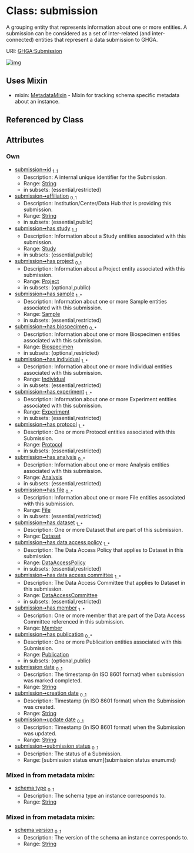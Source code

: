 
# Class: submission


A grouping entity that represents information about one or more entities. A submission can be considered as a set of inter-related (and inter-connected) entities that represent a data submission to GHGA.

URI: [GHGA:Submission](https://w3id.org/GHGA/Submission)


[![img](https://yuml.me/diagram/nofunky;dir:TB/class/[Publication]<has%20publication%200..*-++[Submission&#124;id:string;affiliation:string%20%3F;submission_date:string%20%3F;creation_date:string%20%3F;update_date:string%20%3F;submission_status:submission_status_enum%20%3F;schema_type:string%20%3F;schema_version:string%20%3F],[Member]<has%20member%201..*-++[Submission],[DataAccessCommittee]<has%20data%20access%20committee%201..*-++[Submission],[DataAccessPolicy]<has%20data%20access%20policy%201..*-++[Submission],[Dataset]<has%20dataset%201..*-++[Submission],[File]<has%20file%200..*-++[Submission],[Analysis]<has%20analysis%200..*-++[Submission],[Protocol]<has%20protocol%201..*-++[Submission],[Experiment]<has%20experiment%201..*-++[Submission],[Individual]<has%20individual%201..*-++[Submission],[Biospecimen]<has%20biospecimen%200..*-++[Submission],[Sample]<has%20sample%201..*-++[Submission],[Project]<has%20project%200..1-++[Submission],[Study]<has%20study%201..1-++[Submission],[Submission]uses%20-.->[MetadataMixin],[Study],[Sample],[Publication],[Protocol],[Project],[MetadataMixin],[Member],[Individual],[File],[Experiment],[Dataset],[DataAccessPolicy],[DataAccessCommittee],[Biospecimen],[Analysis])](https://yuml.me/diagram/nofunky;dir:TB/class/[Publication]<has%20publication%200..*-++[Submission&#124;id:string;affiliation:string%20%3F;submission_date:string%20%3F;creation_date:string%20%3F;update_date:string%20%3F;submission_status:submission_status_enum%20%3F;schema_type:string%20%3F;schema_version:string%20%3F],[Member]<has%20member%201..*-++[Submission],[DataAccessCommittee]<has%20data%20access%20committee%201..*-++[Submission],[DataAccessPolicy]<has%20data%20access%20policy%201..*-++[Submission],[Dataset]<has%20dataset%201..*-++[Submission],[File]<has%20file%200..*-++[Submission],[Analysis]<has%20analysis%200..*-++[Submission],[Protocol]<has%20protocol%201..*-++[Submission],[Experiment]<has%20experiment%201..*-++[Submission],[Individual]<has%20individual%201..*-++[Submission],[Biospecimen]<has%20biospecimen%200..*-++[Submission],[Sample]<has%20sample%201..*-++[Submission],[Project]<has%20project%200..1-++[Submission],[Study]<has%20study%201..1-++[Submission],[Submission]uses%20-.->[MetadataMixin],[Study],[Sample],[Publication],[Protocol],[Project],[MetadataMixin],[Member],[Individual],[File],[Experiment],[Dataset],[DataAccessPolicy],[DataAccessCommittee],[Biospecimen],[Analysis])

## Uses Mixin

 *  mixin: [MetadataMixin](MetadataMixin.md) - Mixin for tracking schema specific metadata about an instance.

## Referenced by Class


## Attributes


### Own

 * [submission➞id](submission_id.md)  <sub>1..1</sub>
     * Description: A internal unique identifier for the Submission.
     * Range: [String](types/String.md)
     * in subsets: (essential,restricted)
 * [submission➞affiliation](submission_affiliation.md)  <sub>0..1</sub>
     * Description: Institution/Center/Data Hub that is providing this submission.
     * Range: [String](types/String.md)
     * in subsets: (essential,public)
 * [submission➞has study](submission_has_study.md)  <sub>1..1</sub>
     * Description: Information about a Study entities associated with this submission.
     * Range: [Study](Study.md)
     * in subsets: (essential,public)
 * [submission➞has project](submission_has_project.md)  <sub>0..1</sub>
     * Description: Information about a Project entity associated with this submission.
     * Range: [Project](Project.md)
     * in subsets: (optional,public)
 * [submission➞has sample](submission_has_sample.md)  <sub>1..\*</sub>
     * Description: Information about one or more Sample entities associated with this submission.
     * Range: [Sample](Sample.md)
     * in subsets: (essential,restricted)
 * [submission➞has biospecimen](submission_has_biospecimen.md)  <sub>0..\*</sub>
     * Description: Information about one or more Biospecimen entities associated with this submission.
     * Range: [Biospecimen](Biospecimen.md)
     * in subsets: (optional,restricted)
 * [submission➞has individual](submission_has_individual.md)  <sub>1..\*</sub>
     * Description: Information about one or more Individual entities associated with this submission.
     * Range: [Individual](Individual.md)
     * in subsets: (essential,restricted)
 * [submission➞has experiment](submission_has_experiment.md)  <sub>1..\*</sub>
     * Description: Information about one or more Experiment entities associated with this submission.
     * Range: [Experiment](Experiment.md)
     * in subsets: (essential,restricted)
 * [submission➞has protocol](submission_has_protocol.md)  <sub>1..\*</sub>
     * Description: One or more Protocol entities associated with this Submission.
     * Range: [Protocol](Protocol.md)
     * in subsets: (essential,restricted)
 * [submission➞has analysis](submission_has_analysis.md)  <sub>0..\*</sub>
     * Description: Information about one or more Analysis entities associated with this submission.
     * Range: [Analysis](Analysis.md)
     * in subsets: (essential,restricted)
 * [submission➞has file](submission_has_file.md)  <sub>0..\*</sub>
     * Description: Information about one or more File entities associated with this submission.
     * Range: [File](File.md)
     * in subsets: (essential,restricted)
 * [submission➞has dataset](submission_has_dataset.md)  <sub>1..\*</sub>
     * Description: One or more Dataset that are part of this submission.
     * Range: [Dataset](Dataset.md)
 * [submission➞has data access policy](submission_has_data_access_policy.md)  <sub>1..\*</sub>
     * Description: The Data Access Policy that applies to Dataset in this submission.
     * Range: [DataAccessPolicy](DataAccessPolicy.md)
     * in subsets: (essential,restricted)
 * [submission➞has data access committee](submission_has_data_access_committee.md)  <sub>1..\*</sub>
     * Description: The Data Access Committee that applies to Dataset in this submission.
     * Range: [DataAccessCommittee](DataAccessCommittee.md)
     * in subsets: (essential,restricted)
 * [submission➞has member](submission_has_member.md)  <sub>1..\*</sub>
     * Description: One or more member that are part of the Data Access Committee referenced in this submission.
     * Range: [Member](Member.md)
 * [submission➞has publication](submission_has_publication.md)  <sub>0..\*</sub>
     * Description: One or more Publication entities associated with this Submission.
     * Range: [Publication](Publication.md)
     * in subsets: (optional,public)
 * [submission date](submission_date.md)  <sub>0..1</sub>
     * Description: The timestamp (in ISO 8601 format) when submission was marked completed.
     * Range: [String](types/String.md)
 * [submission➞creation date](submission_creation_date.md)  <sub>0..1</sub>
     * Description: Timestamp (in ISO 8601 format) when the Submission was created.
     * Range: [String](types/String.md)
 * [submission➞update date](submission_update_date.md)  <sub>0..1</sub>
     * Description: Timestamp (in ISO 8601 format) when the Submission was updated.
     * Range: [String](types/String.md)
 * [submission➞submission status](submission_submission_status.md)  <sub>0..1</sub>
     * Description: The status of a Submission.
     * Range: [submission status enum](submission status enum.md)

### Mixed in from metadata mixin:

 * [schema type](schema_type.md)  <sub>0..1</sub>
     * Description: The schema type an instance corresponds to.
     * Range: [String](types/String.md)

### Mixed in from metadata mixin:

 * [schema version](schema_version.md)  <sub>0..1</sub>
     * Description: The version of the schema an instance corresponds to.
     * Range: [String](types/String.md)
